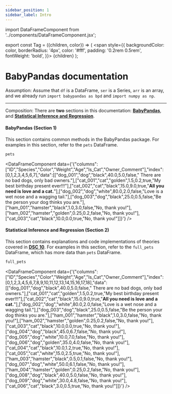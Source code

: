```yaml
---
sidebar_position: 1
sidebar_label: Intro
---
```


import DataFrameComponent from '../components/DataFrameComponent.jsx';

export const Tag = ({children, color}) => (
    <span
    style={{
        backgroundColor: color,
        borderRadius: '4px',
        color: '#fff',
        padding: '0.2rem 0.5rem',
        fontWeight: 'bold',
    }}>
    {children}
    </span>
);

# BabyPandas documentation

<Tag color='#FF5733'>Assumption:</Tag>  Assume that `df` is a DataFrame, `ser` is a Series, `arr` is an array, and we already run `import babypandas as bpd` and `import numpy as np`. 

---

<Tag color='#FE9900'>Composition:</Tag> There are **two** sections in this documentation: [**BabyPandas**](#babypandas-section-1), and [**Statistical Inference and Regression**](#statistical-inference-and-regression-section-2).

#### <Tag color='#FEBD5A'>BabyPandas (Section 1)</Tag>
This section contains common methods in the BabyPandas package. For examples in this section, refer to the `pets` DataFrame. 

```python
pets
```

<DataFrameComponent data={'{"columns":["ID","Species","Color","Weight","Age","Is_Cat","Owner_Comment"],"index":[0,1,2,3,4,5,6,7],"data":[["dog_001","dog","black",40.0,5.0,false,"      There are no bad dogs, only bad owners."],["cat_001","cat","golden",1.5,0.2,true,"My best birthday present ever!!!"],["cat_002","cat","black",15.0,9.0,true,"****All you need is love and a cat.****"],["dog_002","dog","white",80.0,2.0,false,"Love is a wet nose and a wagging tail."],["dog_003","dog","black",25.0,0.5,false,"Be the person your dog thinks you are."],["ham_001","hamster","black",1.0,3.0,false,"No, thank you!"],["ham_002","hamster","golden",0.25,0.2,false,"No, thank you!"],["cat_003","cat","black",10.0,0.0,true,"No, thank you!"]]}'} />

#### <Tag color='#FEBD5A'>Statistical Inference and Regression (Section 2)</Tag>
This section contains explanations and code implementations of theories covered in [**DSC 10**](https://dsc10.com). For examples in this section, refer to the `full_pets` DataFrame, which has more data than `pets` DataFrame. 


```python
full_pets
```

<DataFrameComponent data={'{"columns":["ID","Species","Color","Weight","Age","Is_Cat","Owner_Comment"],"index":[0,1,2,3,4,5,6,7,8,9,10,11,12,13,14,15,16,17,18],"data":[["dog_001","dog","black",40.0,5.0,false,"      There are no bad dogs, only bad owners."],["cat_001","cat","golden",1.5,0.2,true,"My best birthday present ever!!!"],["cat_002","cat","black",15.0,9.0,true,"****All you need is love and a cat.****"],["dog_002","dog","white",80.0,2.0,false,"Love is a wet nose and a wagging tail."],["dog_003","dog","black",25.0,0.5,false,"Be the person your dog thinks you are."],["ham_001","hamster","black",1.0,3.0,false,"No, thank you!"],["ham_002","hamster","golden",0.25,0.2,false,"No, thank you!"],["cat_003","cat","black",10.0,0.0,true,"No, thank you!"],["dog_004","dog","black",45.0,6.7,false,"No, thank you!"],["dog_005","dog","white",10.0,7.0,false,"No, thank you!"],["dog_006","dog","golden",35.0,4.0,false,"No, thank you!"],["cat_004","cat","black",10.0,1.2,true,"No, thank you!"],["cat_005","cat","white",15.0,2.5,true,"No, thank you!"],["ham_003","hamster","black",0.5,0.1,false,"No, thank you!"],["dog_007","dog","white",50.0,6.1,false,"No, thank you!"],["ham_004","hamster","golden",0.25,0.2,false,"No, thank you!"],["dog_008","dog","black",40.0,5.0,false,"No, thank you!"],["dog_009","dog","white",30.0,4.8,false,"No, thank you!"],["cat_006","cat","black",3.0,0.5,true,"No, thank you!"]]}'} />
